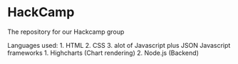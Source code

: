 # HackCamp
The repository for our Hackcamp group

Languages used:
    1. HTML
    2. CSS
    3. alot of Javascript plus JSON
Javascript frameworks
    1. Highcharts (Chart rendering)
    2. Node.js (Backend)
